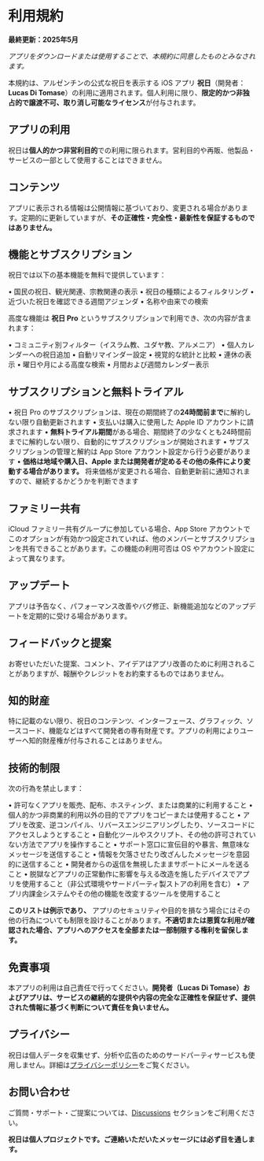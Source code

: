 # 利用規約
  
**最終更新：2025年5月**
  
*アプリをダウンロードまたは使用することで、本規約に同意したものとみなされます。*
  
本規約は、アルゼンチンの公式な祝日を表示する iOS アプリ **祝日**（開発者：**Lucas Di Tomase**）の利用に適用されます。個人利用に限り、**限定的かつ非独占的で譲渡不可、取り消し可能なライセンス**が付与されます。
  
## アプリの利用
  
祝日は**個人的かつ非営利目的**での利用に限られます。営利目的や再販、他製品・サービスの一部として使用することはできません。
  
## コンテンツ
  
アプリに表示される情報は公開情報に基づいており、変更される場合があります。定期的に更新していますが、**その正確性・完全性・最新性を保証するものではありません。**
  
## 機能とサブスクリプション
  
祝日では以下の基本機能を無料で提供しています：
  
• 国民の祝日、観光関連、宗教関連の表示
• 祝日の種類によるフィルタリング
• 近づいた祝日を確認できる週間アジェンダ
• 名称や由来での検索
  
高度な機能は **祝日 Pro** というサブスクリプションで利用でき、次の内容が含まれます：
  
• コミュニティ別フィルター（イスラム教、ユダヤ教、アルメニア）
• 個人カレンダーへの祝日追加
• 自動リマインダー設定
• 視覚的な統計と比較
• 連休の表示
• 曜日や月による高度な検索
• 月間および週間カレンダー表示
  
## サブスクリプションと無料トライアル
  
• 祝日 Pro のサブスクリプションは、現在の期間終了の**24時間前まで**に解約しない限り自動更新されます
• 支払いは購入に使用した Apple ID アカウントに請求されます
• **無料トライアル期間**がある場合、期間終了の少なくとも24時間前までに解約しない限り、自動的にサブスクリプションが開始されます
• サブスクリプションの管理と解約は App Store アカウント設定から行う必要があります
• **価格は地域や購入日、Apple または開発者が定めるその他の条件により変動する場合があります。** 将来価格が変更される場合、自動更新前に通知されますので、継続するかどうかを判断できます
  
## ファミリー共有
  
iCloud ファミリー共有グループに参加している場合、App Store アカウントでこのオプションが有効かつ設定されていれば、他のメンバーとサブスクリプションを共有できることがあります。この機能の利用可否は OS やアカウント設定によって異なります。
  
## アップデート
  
アプリは予告なく、パフォーマンス改善やバグ修正、新機能追加などのアップデートを定期的に受ける場合があります。
  
## フィードバックと提案
  
お寄せいただいた提案、コメント、アイデアはアプリ改善のために利用されることがありますが、報酬やクレジットをお約束するものではありません。
  
## 知的財産
  
特に記載のない限り、祝日のコンテンツ、インターフェース、グラフィック、ソースコード、機能などはすべて開発者の専有財産です。アプリの利用によりユーザーへ知的財産権が付与されることはありません。
  
## 技術的制限
  
次の行為を禁止します：
  
• 許可なくアプリを販売、配布、ホスティング、または商業的に利用すること
• 個人的かつ非商業的利用以外の目的でアプリをコピーまたは使用すること
• アプリを改変、逆コンパイル、リバースエンジニアリングしたり、ソースコードにアクセスしようとすること
• 自動化ツールやスクリプト、その他の許可されていない方法でアプリを操作すること
• サポート窓口に宣伝目的や暴言、無意味なメッセージを送信すること
• 情報を欠落させたり改ざんしたメッセージを意図的に送信すること
• 開発者からの返信を無視したままサポートにメールを送ること
• 脱獄などアプリの正常動作に影響を与える改造を施したデバイスでアプリを使用すること（非公式環境やサードパーティ製ストアの利用を含む）
• アプリ内課金システムやその他の機能を改変するツールを使用すること
  
**このリストは例示であり、** アプリのセキュリティや目的を損なう場合にはその他の行為についても制限を設けることがあります。**不適切または悪質な利用が確認された場合、アプリへのアクセスを全部または一部制限する権利を留保します。**
  
## 免責事項
  
本アプリの利用は自己責任で行ってください。**開発者（Lucas Di Tomase）およびアプリは、サービスの継続的な提供や内容の完全な正確性を保証せず、提供された情報に基づく判断について責任を負いません。**
  
## プライバシー
  
祝日は個人データを収集せず、分析や広告のためのサードパーティサービスも使用しません。詳細は[プライバシーポリシー](https://lucasditomase.github.io/feriados/ja/privacy-policy)をご覧ください。
  
## お問い合わせ
  
ご質問・サポート・ご提案については、[Discussions](https://github.com/lucasditomase/feriados/discussions) セクションをご利用ください。
  
**祝日は個人プロジェクトです。ご連絡いただいたメッセージには必ず目を通します。**
